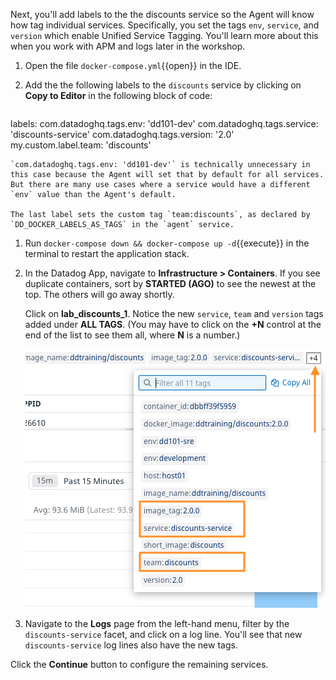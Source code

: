 Next, you'll add labels to the the discounts service so the Agent will know how tag individual services. Specifically, you set the tags `env`, `service`, and `version` which enable Unified Service Tagging. You'll learn more about this when you work with APM and logs later in the workshop.

1. Open the file `docker-compose.yml`{{open}} in the IDE.

1. Add the the following labels to the `discounts` service by clicking on **Copy to Editor** in the following block of code:

    <pre class="file" data-filename="docker-compose.yml" data-target="insert" data-marker="# paste discounts labels here">
labels:
         com.datadoghq.tags.env: 'dd101-dev'
         com.datadoghq.tags.service: 'discounts-service'
         com.datadoghq.tags.version: '2.0'
         my.custom.label.team: 'discounts'
    </pre> 

    `com.datadoghq.tags.env: 'dd101-dev'` is technically unnecessary in this case because the Agent will set that by default for all services. But there are many use cases where a service would have a different `env` value than the Agent's default.

    The last label sets the custom tag `team:discounts`, as declared by `DD_DOCKER_LABELS_AS_TAGS` in the `agent` service.

1. Run `docker-compose down && docker-compose up -d`{{execute}} in the terminal to restart the application stack.

1. In the Datadog App, navigate to **Infrastructure > Containers**. If you see duplicate containers, sort by **STARTED (AGO)** to see the newest at the top. The others will go away shortly.

    Click on **lab_discounts_1**. Notice the new `service`, `team` and `version` tags added under **ALL TAGS**. (You may have to click on the **+N** control at the end of the list to see them all, where **N** is a number.)

    ![Discounts container post-configuration](./assets/discounts-container-post-config.png)

1. Navigate to the **Logs** page from the left-hand menu, filter by the `discounts-service` facet, and click on a log line. You'll see that new `discounts-service` log lines also have the new tags.

Click the **Continue** button to configure the remaining services.